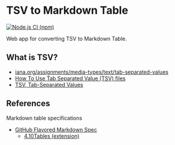 # TSV to Markdown Table

[![Node.js CI (npm)](https://github.com/F88/tsv2mdt/actions/workflows/nodejs-ci-npm.yml/badge.svg)](https://github.com/F88/tsv2mdt/actions/workflows/nodejs-ci-npm.yml)

Web app for converting TSV to Markdown Table.

## What is TSV?

- [iana\.org/assignments/media\-types/text/tab\-separated\-values](https://www.iana.org/assignments/media-types/text/tab-separated-values)
- [How To Use Tab Separated Value \(TSV\) files](https://www.imf.org/external/help/tsv.htm)
- [TSV, Tab\-Separated Values](https://www.loc.gov/preservation/digital/formats/fdd/fdd000533.shtml)

## References

Markdown table specifications

- [GitHub Flavored Markdown Spec](https://github.github.com/gfm/)
    - [4.10Tables (extension)](https://github.github.com/gfm/#tables-extension-)
